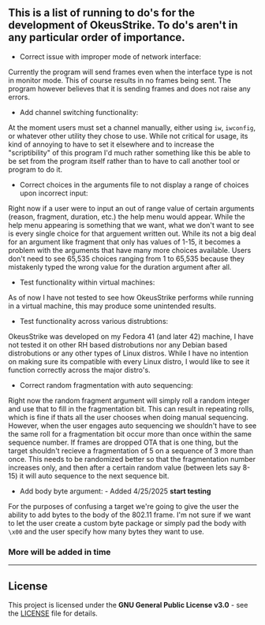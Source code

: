 ## This is a list of running to do's for the development of OkeusStrike. To do's aren't in any particular order of importance.

- Correct issue with improper mode of network interface:

Currently the program will send frames even when the interface type is not in monitor mode. This of course results in no frames being sent.
The program however believes that it is sending frames and does not raise any errors.
	
	
- Add channel switching functionality:

At the moment users must set a channel manually, either using `iw`, `iwconfig`, or whatever other utility they chose to use. While not
critical for usage, its kind of annoying to have to set it elsewhere and to increase the "scriptibility" of this program I'd much rather
something like this be able to be set from the program itself rather than to have to call another tool or program to do it.
	
	
- Correct choices in the arguments file to not display a range of choices upon incorrect input:

Right now if a user were to input an out of range value of certain arguments (reason, fragment, duration, etc.) the help menu would appear.
While the help menu appearing is something that we want, what we don't want to see is every single choice for that arguement written out. 
While its not a big deal for an argument like fragment that only has values of 1-15, it becomes a problem with the arguments that have many 
more choices available. Users don't need to see 65,535 choices ranging from 1 to 65,535 because they mistakenly typed the wrong value for
the duration argument after all.
	
	
- Test functionality within virtual machines:

As of now I have not tested to see how OkeusStrike performs while running in a virtual machine, this may produce some unintended results.
	
	
- Test functionality across various distrubtions:

OkeusStrike was developed on my Fedora 41 (and later 42) machine, I have not tested it on other RH based distrobutions nor any Debian based
distrobutions or any other types of Linux distros. While I have no intention on making sure its compatible with every Linux distro, I would
like to see it function correctly across the major distro's.
	
	
- Correct random fragmentation with auto sequencing:

Right now the random fragment argument will simply roll a random integer and use that to fill in the fragmentation bit. This can result in
repeating rolls, which is fine if thats all the user chooses when doing manual sequencing. However, when the user engages auto sequencing we
shouldn't have to see the same roll for a fragmentation bit occur more than once within the same sequence number. If frames are dropped OTA
that is one thing, but the target shouldn't recieve a fragmentation of 5 on a sequence of 3 more than once. This needs to be randomized better
so that the fragmentation number increases only, and then after a certain random value (between lets say 8-15) it will auto sequence to the
next sequence bit.
	
	
- Add body byte argument: - Added 4/25/2025 **start testing**

For the purposes of confusing a target we're going to give the user the ability to add bytes to the body of the 802.11 frame. I'm not sure if
we want to let the user create a custom byte package or simply pad the body with `\x00` and the user specify how many bytes they want to use.

### More will be added in time

-------------------------------------------------------------------------------------------------------------------------------------------

## License
This project is licensed under the **GNU General Public License v3.0** - see the [LICENSE](LICENSE) file for details.